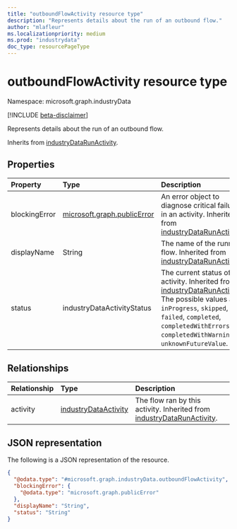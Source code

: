 ```yaml
---
title: "outboundFlowActivity resource type"
description: "Represents details about the run of an outbound flow."
author: "mlafleur"
ms.localizationpriority: medium
ms.prod: "industrydata"
doc_type: resourcePageType
---
```


# outboundFlowActivity resource type

Namespace: microsoft.graph.industryData

[!INCLUDE [beta-disclaimer](../../includes/beta-disclaimer.md)]

Represents details about the run of an outbound flow.

Inherits from [industryDataRunActivity](../resources/industrydata-industrydatarunactivity.md).

## Properties

| Property      | Type                                                       | Description                                                                                                                                                                                                                                                                    |
| :------------ | :--------------------------------------------------------- | :----------------------------------------------------------------------------------------------------------------------------------------------------------------------------------------------------------------------------------------------------------------------------- |
| blockingError | [microsoft.graph.publicError](../resources/publicerror.md) | An error object to diagnose critical failures in an activity. Inherited from [industryDataRunActivity](../resources/industrydata-industrydatarunactivity.md).                                                                                                                  |
| displayName   | String                                                     | The name of the running flow. Inherited from [industryDataRunActivity](../resources/industrydata-industrydatarunactivity.md).                                                                                                                                           |
| status        | industryDataActivityStatus                                 | The current status of the activity. Inherited from [industryDataRunActivity](../resources/industrydata-industrydatarunactivity.md). The possible values are: `inProgress`, `skipped`, `failed`, `completed`, `completedWithErrors`, `completedWithWarnings`, `unknownFutureValue`. |

## Relationships

| Relationship | Type                                                                      | Description                                                                                                                     |
| :----------- | :------------------------------------------------------------------------ | :------------------------------------------------------------------------------------------------------------------------------ |
| activity     | [industryDataActivity](../resources/industrydata-industrydataactivity.md) | The flow ran by this activity. Inherited from [industryDataRunActivity](../resources/industrydata-industrydatarunactivity.md). |

## JSON representation

The following is a JSON representation of the resource.

<!-- {
  "blockType": "resource",
  "keyProperty": "id",
  "@odata.type": "microsoft.graph.industryData.outboundFlowActivity",
  "baseType": "microsoft.graph.industryData.industryDataRunActivity",
  "openType": false
}
-->

```json
{
  "@odata.type": "#microsoft.graph.industryData.outboundFlowActivity",
  "blockingError": {
    "@odata.type": "microsoft.graph.publicError"
  },
  "displayName": "String",
  "status": "String"
}
```
